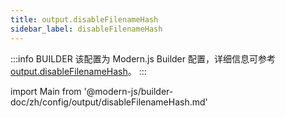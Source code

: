 ```yaml
---
title: output.disableFilenameHash
sidebar_label: disableFilenameHash
---
```


:::info BUILDER
该配置为 Modern.js Builder 配置，详细信息可参考 [output.disableFilenameHash](https://modernjs.dev/builder/zh/api/config-output.html#output-disablefilenamehash)。
:::

import Main from '@modern-js/builder-doc/zh/config/output/disableFilenameHash.md'

<Main />
